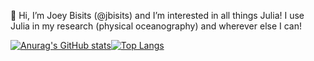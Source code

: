 🎾
Hi, I’m Joey Bisits (@jbisits) and I’m interested in all things Julia!
I use Julia in my research (physical oceanography) and wherever else I can!

[![Anurag's GitHub stats](https://github-readme-stats.vercel.app/api?username=jbisits&show_icons=true&count_private=true&theme=onedark)](https://github.com/anuraghazra/github-readme-stats)[![Top Langs](https://github-readme-stats.vercel.app/api/top-langs/?username=jbisits&theme=onedark&hide=jupyter%20notebook&layout=compact)](https://github.com/anuraghazra/github-readme-stats)

<!---
jbisits/jbisits is a ✨ special ✨ repository because its `README.md` (this file) appears on your GitHub profile.
You can click the Preview link to take a look at your changes.
--->
